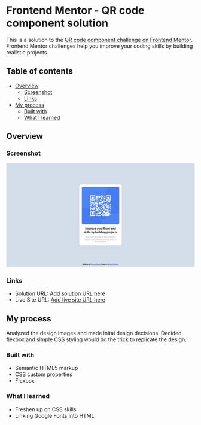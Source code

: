 # Frontend Mentor - QR code component solution

This is a solution to the [QR code component challenge on Frontend Mentor](https://www.frontendmentor.io/challenges/qr-code-component-iux_sIO_H). Frontend Mentor challenges help you improve your coding skills by building realistic projects. 

## Table of contents

- [Overview](#overview)
  - [Screenshot](#screenshot)
  - [Links](#links)
- [My process](#my-process)
  - [Built with](#built-with)
  - [What I learned](#what-i-learned)

## Overview

### Screenshot

![screenshot](./screenshot.png)

### Links

- Solution URL: [Add solution URL here](https://github.com/msalvatore22/Frontend-Mentor---QR-code-component)
- Live Site URL: [Add live site URL here](https://msalvatore22.github.io/Frontend-Mentor---QR-code-component/)

## My process
Analyzed the design images and made inital design decisions. Decided flexbox and simple CSS styling would do the trick to replicate the design.

### Built with

- Semantic HTML5 markup
- CSS custom properties
- Flexbox

### What I learned

* Freshen up on CSS skills
* Linking Google Fonts into HTML
